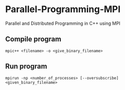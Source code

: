# Parallel-Programming-MPI
Parallel and Distributed Programming in C++ using MPI

## Compile program
```mpic++ <filename> -o <give_binary_filename>```

## Run program
```mpirun -np <number_of_processes> [--oversubscribe] <given_binary_filename>```
